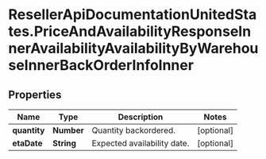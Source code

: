 # ResellerApiDocumentationUnitedStates.PriceAndAvailabilityResponseInnerAvailabilityAvailabilityByWarehouseInnerBackOrderInfoInner

## Properties

Name | Type | Description | Notes
------------ | ------------- | ------------- | -------------
**quantity** | **Number** | Quantity backordered. | [optional] 
**etaDate** | **String** | Expected availability date. | [optional] 


